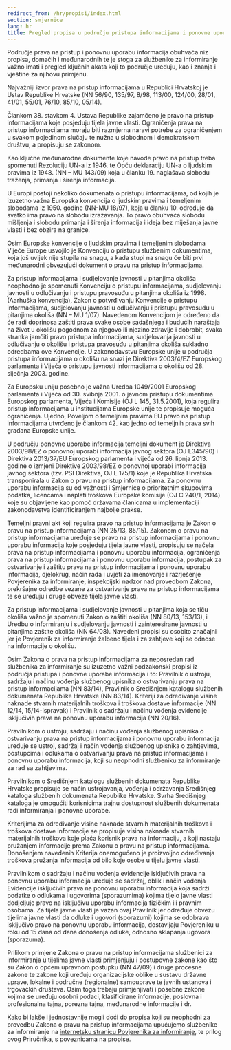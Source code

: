 ```yaml
---
redirect_from: /hr/propisi/index.html
section: smjernice
lang: hr
title: Pregled propisa u području pristupa informacijama i ponovne uporabe informacija
---
```


Područje prava na pristup i ponovnu uporabu informacija obuhvaća niz propisa, domaćih i međunarodnih te je stoga za službenike za informiranje važno imati i pregled ključnih akata koji to područje uređuju, kao i znanja i vještine za njihovu primjenu.

Najvažniji izvor prava na pristup informacijama u Republici Hrvatskoj je Ustav Republike Hrvatske (NN 56/90, 135/97, 8/98, 113/00, 124/00, 28/01, 41/01, 55/01, 76/10, 85/10, 05/14).

Člankom 38. stavkom 4. Ustava Republike zajamčeno je pravo na pristup informacijama koje posjeduju tijela javne vlasti. Ograničenja prava na pristup informacijama moraju biti razmjerna naravi potrebe za ograničenjem u svakom pojedinom slučaju te nužna u slobodnom i demokratskom društvu, a propisuju se zakonom.

Kao ključne međunarodne dokumente koje navode pravo na pristup treba spomenuti Rezoluciju UN-a iz 1946. te Opću deklaraciju UN-a o ljudskim pravima iz 1948. (NN – MU 143/09) koja u članku 19. naglašava slobodu traženja, primanja i širenja informacija.

U Europi postoji nekoliko dokumenata o pristupu informacijama, od kojih je izuzetno važna Europska konvencija o ljudskim pravima i temeljenim slobodama iz 1950. godine (NN-MU 18/97), koja u članku 10. određuje da svatko ima pravo na slobodu izražavanja. To pravo obuhvaća slobodu mišljenja i slobodu primanja i širenja informacija i ideja bez miješanja javne vlasti i bez obzira na granice.

Osim Europske konvencije o ljudskim pravima i temeljenim slobodama Vijeće Europe usvojilo je Konvenciju o pristupu službenim dokumentima, koja još uvijek nije stupila na snagu, a kada stupi na snagu će biti prvi međunarodni obvezujući dokument o pravu na pristup informacijama. 

Za pristup informacijama i sudjelovanje javnosti u pitanjima okoliša neophodno je spomenuti Konvenciju o pristupu informacijama, sudjelovanju javnosti u odlučivanju i pristupu pravosuđu u pitanjima okoliša iz 1998. (Aarhuška konvencija), Zakon o potvrđivanju Konvencije o pristupu informacijama, sudjelovanju javnosti u odlučivanju i pristupu pravosuđu u pitanjima okoliša (NN – MU 1/07). Navedenom Konvencijom je određeno da će radi doprinosa zaštiti prava svake osobe sadašnjega i budućih naraštaja na život u okolišu pogodnom za njegovo ili njezino zdravlje i dobrobit, svaka stranka jamčiti pravo pristupa informacijama, sudjelovanja javnosti u odlučivanju o okolišu i pristupa pravosuđu u pitanjima okoliša sukladno odredbama ove Konvencije. U zakonodavstvu Europske unije u područja pristupa informacijama o okolišu na snazi je Direktiva 2003/4/EZ Europskog parlamenta i Vijeća o pristupu javnosti informacijama o okolišu od 28. siječnja 2003. godine.

Za Europsku uniju posebno je važna Uredba 1049/2001 Europskog parlamenta i Vijeća od 30. svibnja 2001. o javnom pristupu dokumentima Europskog parlamenta, Vijeća i Komisije (OJ L 145, 31.5.2001), koja regulira pristup informacijama u institucijama Europske unije te propisuje moguća ograničenja. Ujedno, Poveljom o temeljnim pravima EU pravo na pristup informacijama utvrđeno je člankom 42. kao jedno od temeljnih prava svih građana Europske unije.

U području ponovne uporabe informacija temeljni dokument je Direktiva 2003/98/EZ o ponovnoj uporabi informacija javnog sektora (OJ L345/90) i Direktiva 2013/37/EU Europskog parlamenta i vijeća od 26. lipnja 2013. godine o izmjeni Direktive 2003/98/EZ o ponovnoj uporabi informacija javnog sektora (tzv. PSI Direktiva, OJ L 175/1) koje je Republika Hrvatska transponirala u Zakon o pravu na pristup informacijama. Za ponovnu uporabu informacija su od važnosti i Smjernice o prioritetnim skupovima podatka, licencama i naplati troškova Europske komisije (OJ C 240/1, 2014) koje su objavljene kao pomoć državama članicama u implementaciji zakonodavstva identificiranjem najbolje prakse.

Temeljni pravni akt koji regulira pravo na pristup informacijama je Zakon o pravu na pristup informacijama (NN 25/13, 85/15). Zakonom o pravu na pristup informacijama uređuje se pravo na pristup informacijama i ponovnu uporabu informacija koje posjeduju tijela javne vlasti, propisuju se načela prava na pristup informacijama i ponovnu uporabu informacija, ograničenja prava na pristup informacijama i ponovnu uporabu informacija, postupak za ostvarivanje i zaštitu prava na pristup informacijama i ponovnu uporabu informacija, djelokrug, način rada i uvjeti za imenovanje i razrješenje Povjerenika za informiranje, inspekcijski nadzor nad provedbom Zakona, prekršajne odredbe vezane za ostvarivanje prava na pristup informacijama te se uređuju i druge obveze tijela javne vlasti.

Za pristup informacijama i sudjelovanje javnosti u pitanjima koja se tiču okoliša važno je spomenuti Zakon o zaštiti okoliša (NN 80/13, 153/13), i Uredbu o informiranju i sudjelovanju javnosti i zainteresirane javnosti u pitanjima zaštite okoliša (NN 64/08). Navedeni propisi su osobito značajni jer je Povjerenik za informiranje žalbeno tijela i za zahtjeve koji se odnose na informacije o okolišu.

Osim Zakona o prava na pristup informacijama za neposredan rad službenika za informiranje su izuzetno važni podzakonski propisi iz područja pristupa i ponovne uporabe informacija i to: Pravilnik o ustroju, sadržaju i načinu vođenja službenog upisnika o ostvarivanju prava na pristup informacijama (NN 83/14), Pravilnik o Središnjem katalogu službenih dokumenata Republike Hrvatske (NN 83/14). Kriteriji za određivanje visine naknade stvarnih materijalnih troškova i troškova dostave informacije (NN 12/14, 15/14-ispravak) i Pravilnik o sadržaju i načinu vođenja evidencije isključivih prava na ponovnu uporabu informacija (NN 20/16).

Pravilnikom o ustroju, sadržaju i načinu vođenja službenog upisnika o ostvarivanju prava na pristup informacijama i ponovnu uporabu informacija uređuje se ustroj, sadržaj i način vođenja službenog upisnika o zahtjevima, postupcima i odlukama o ostvarivanju prava na pristup informacijama i ponovnu uporabu informacija, koji su neophodni službeniku za informiranje za rad sa zahtjevima.

Pravilnikom o Središnjem katalogu službenih dokumenata Republike Hrvatske propisuje se način ustrojavanja, vođenja i održavanja Središnjeg kataloga službenih dokumenata Republike Hrvatske. Svrha Središnjeg kataloga je omogućiti korisnicima trajnu dostupnost službenih dokumenata radi informiranja i ponovne uporabe.

Kriterijima za određivanje visine naknade stvarnih materijalnih troškova i troškova dostave informacije se propisuje visina naknade stvarnih materijalnih troškova koje plaća korisnik prava na informaciju, a koji nastaju pružanjem informacije prema Zakonu o pravu na pristup informacijama. Donošenjem navedenih Kriterija onemogućeno je proizvoljno određivanja troškova pružanja informacija od bilo koje osobe u tijelu javne vlasti.

Pravilnikom o sadržaju i načinu vođenja evidencije isključivih prava na ponovnu uporabu informacija uređuje se sadržaj, oblik i način vođenja Evidencije isključivih prava na ponovnu uporabu informacija koja sadrži podatke o odlukama i ugovorima (sporazumima) kojima tijelo javne vlasti dodjeljuje pravo na isključivu uporabu informacija fizičkim ili pravnim osobama. Za tijela javne vlasti je važan ovaj Pravilnik jer određuje obvezu tijelima javne vlasti da odluke i ugovori (sporazumi) kojima se odobrava isključivo pravo na ponovnu uporabu informacija, dostavljaju Povjereniku u roku od 15 dana od dana donošenja odluke, odnosno sklapanja ugovora (sporazuma).

Prilikom primjene Zakona o pravu na pristup informacijama službenici za informiranje u tijelima javne vlasti primjenjuju i postupovne zakone kao što su Zakon o općem upravnom postupku (NN 47/09) i druge procesne zakone te zakone koji uređuju organizacijske oblike u sustavu državne uprave, lokalne i područne (regionalne) samouprave te javnih ustanova i trgovačkih društava. Osim toga trebaju primjenjivati i posebne zakone kojima se uređuju osobni podaci, klasificirane informacije, poslovna i profesionalna tajna, porezna tajna, međunarodne informacije i dr.

Kako bi lakše i jednostavnije mogli doći do propisa koji su neophodni za provedbu Zakona o pravu na pristup informacijama upućujemo službenike za informiranje na [internetsku stranicu Povjerenika za informiranje](http://www.pristupinfo.hr/pravni-okvir/), te prilog ovog Priručnika, s poveznicama na propise.